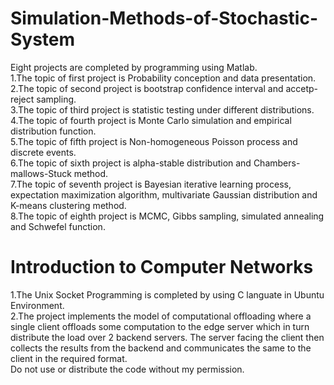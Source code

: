 # Simulation-Methods-of-Stochastic-System
Eight projects are completed by programming using Matlab.  
1.The topic of first project is Probability conception and data presentation.  
2.The topic of second project is bootstrap confidence interval and accetp-reject sampling.  
3.The topic of third project is statistic testing under different distributions.  
4.The topic of fourth project is Monte Carlo simulation and empirical distribution function.  
5.The topic of fifth project is Non-homogeneous Poisson process and discrete events.  
6.The topic of sixth project is alpha-stable distribution and Chambers-mallows-Stuck method.  
7.The topic of seventh project is Bayesian iterative learning process, expectation maximization algorithm, multivariate Gaussian distribution and K-means clustering method.  
8.The topic of eighth project is MCMC, Gibbs sampling, simulated annealing and Schwefel function.  
# Introduction to Computer Networks
1.The Unix Socket Programming is completed by using C languate in Ubuntu Environment.  
2.The project implements the model of computational offloading where a single client offloads some computation to the edge server which in turn distribute the load over 2 backend servers. The server facing the client then collects the results from the backend and communicates the same to the client in the required format.  
Do not use or distribute the code without my permission.
